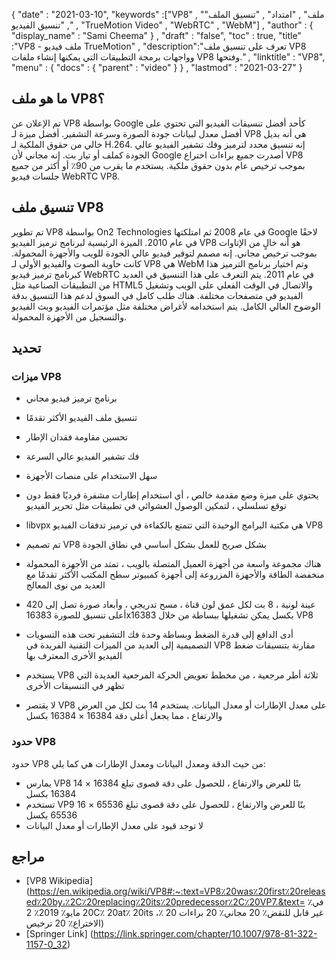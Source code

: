 {
  "date" : "2021-03-10",
  "keywords" :["VP8" , "ملف" , "امتداد" , "تنسيق الملف" , "تنسيق الفيديو" , "TrueMotion Video" , "WebRTC" , "WebM"] ,
  "author" : {
    "display_name" : "Sami Cheema"
} ,
  "draft" : "false",
  "toc" : true,
  "title" :"VP8 - ملف فيديو TrueMotion" ,
  "description":"تعرف على تنسيق ملف VP8 وواجهات برمجة التطبيقات التي يمكنها إنشاء ملفات VP8 وفتحها." ,
  "linktitle" : "VP8",
  "menu" : {
    "docs" : {
      "parent" : "video"
}
} ,
  "lastmod" : "2021-03-27"
}

## ما هو ملف VP8؟

تم الإعلان عن VP8 بواسطة Google كأحد أفضل تنسيقات الفيديو التي تحتوي على أفضل معدل لبيانات جودة الصورة وسرعة التشفير. أفضل ميزة لـ VP8 هي أنه بديل خالي من حقوق الملكية لـ H.264. إنه تنسيق محدد لترميز وفك تشفير الفيديو عالي الجودة كملف أو تيار بت. إنه مجاني لأن Google أصدرت جميع براءات اختراع VP8 بموجب ترخيص عام بدون حقوق ملكية. يستخدم ما يقرب من 90٪ أو أكثر من جميع جلسات فيديو WebRTC VP8.

## تنسيق ملف VP8

تم تطوير VP8 بواسطة On2 Technologies في عام 2008 ثم امتلكتها Google لاحقًا في عام 2010. الميزة الرئيسية لبرنامج ترميز الفيديو VP8 هو أنه خالٍ من الإتاوات بموجب ترخيص مجاني. إنه مصمم لتوفير فيديو عالي الجودة للويب والأجهزة المحمولة. كانت حاوية الصوت والفيديو الأولى لـ VP8 هي WebM وتم اختيار برنامج الترميز هذا كبرنامج ترميز فيديو WebRTC في عام 2011. يتم التعرف على هذا التنسيق في العديد من التطبيقات الصناعية مثل HTML5 والاتصال في الوقت الفعلي على الويب وتشغيل الفيديو في متصفحات مختلفة. هناك طلب كامل في السوق لدعم هذا التنسيق بدقة الوضوح العالي الكامل. يتم استخدامه لأغراض مختلفة مثل مؤتمرات الفيديو وبث الفيديو والتسجيل من الأجهزة المحمولة.

## تحديد ##

### ميزات VP8
 



* برنامج ترميز فيديو مجاني
* تنسيق ملف الفيديو الأكثر تقدمًا
* تحسين مقاومة فقدان الإطار
* فك تشفير الفيديو عالي السرعة
* سهل الاستخدام على منصات الأجهزة
* يحتوي على ميزة وضع مقدمة خالص ، أي استخدام إطارات مشفرة فرديًا فقط دون توقع تسلسلي ، لتمكين الوصول العشوائي في تطبيقات مثل تحرير الفيديو
* libvpx هي مكتبة البرامج الوحيدة التي تتمتع بالكفاءة في ترميز تدفقات الفيديو VP8
* تم تصميم VP8 بشكل صريح للعمل بشكل أساسي في نطاق الجودة

* هناك مجموعة واسعة من أجهزة العميل المتصلة بالويب ، تمتد من الأجهزة المحمولة منخفضة الطاقة والأجهزة المزروعة إلى أجهزة كمبيوتر سطح المكتب الأكثر تقدمًا مع العديد من نوى المعالج
* 420 عينة لونية ، 8 بت لكل عمق لون قناة ، مسح تدريجي ، وأبعاد صورة تصل إلى أعلى تنسيق للصورة 16383x16383 بكسل يمكن تشغيلها ببساطة من خلال VP8
* أدى الدافع إلى قدرة الضغط وبساطة وحدة فك التشفير تحت هذه التسويات التصميمية إلى العديد من الميزات التقنية الفريدة في VP8 مقارنة بتنسيقات ضغط الفيديو الأخرى المعترف بها
* يستخدم VP8 ثلاثة أطر مرجعية ، من مخطط تعويض الحركة المرجعية العديدة التي تظهر في التنسيقات الأخرى
* لا يقتصر VP8 على معدل الإطارات أو معدل البيانات. يستخدم 14 بت لكل من العرض والارتفاع ، مما يجعل أعلى دقة 16384 × 16384 بكسل

### حدود VP8

حدود VP8 من حيث الدقة ومعدل البيانات ومعدل الإطارات هي كما يلي:

* يمارس VP8 14 بتًا للعرض والارتفاع ، للحصول على دقة قصوى تبلغ 16384 × 16384 بكسل
* تستخدم VP9 16 بتًا للعرض والارتفاع ، للحصول على دقة قصوى تبلغ 65536 × 65536 بكسل
* لا توجد قيود على معدل الإطارات أو معدل البيانات
 



 



## مراجع

* [VP8 Wikipedia] (https://en.wikipedia.org/wiki/VP8#:~:text=VP8٪20was٪20first٪20released٪20by،٪2C٪20replacing٪20its٪20predecessor٪2C٪20VP7.&text= في٪ 20 مايو٪ 2019٪ 2C٪ 20at٪ 20its ،٪ 20 غير قابل للنقض٪ 20 مجاني٪ 20 براءات الاختراع٪ 20 ترخيص)
* [Springer Link] (https://link.springer.com/chapter/10.1007/978-81-322-1157-0_32)


